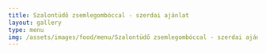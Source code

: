 ```yaml
---
title: Szalontüdő zsemlegombóccal - szerdai ajánlat
layout: gallery
type: menu
img: /assets/images/food/menu/Szalontüdő zsemlegombóccal - szerdai ajánlat.jpeg
---
```

